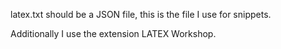 latex.txt should be a JSON file, this is the file I use for snippets.

Additionally I use the extension LATEX Workshop.
